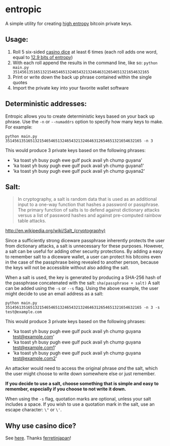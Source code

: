 entropic
========

A simple utility for creating [high entropy](http://www.contravex.com/2014/03/14/on-making-high-entropy-bitcoin-paper-wallets/) bitcoin private keys.

## Usage:

1. Roll 5 six-sided [casino dice](http://www.amazon.com/Trademark-Poker-Grade-Serialized-Casino/dp/B000RQ0GLU/) at least 6 times (each roll adds one word, equal to [12.9 bits of entropy](https://en.wikipedia.org/wiki/Diceware))
2. With each roll append the results in the command line, like so: `python main.py 351456135165132154654651324654321324646312654651321654632165`
3. Print or write down the back up phrase contained within the single quotes
4. Import the private key into your favorite wallet software


## Deterministic addresses:

Entropic allows you to create deterministic keys based on your back up phrase. Use the `-n` or `--numaddrs` option to specify how many keys to make. For example:

`python main.py 351456135165132154654651324654321324646312654651321654632165 -n 3`

This would produce 3 private keys based on the following phrases:

* 'ka toast yh busy pugh ewe gulf puck avail yh chump guyana'
* 'ka toast yh busy pugh ewe gulf puck avail yh chump guyana1'
* 'ka toast yh busy pugh ewe gulf puck avail yh chump guyana2'

## Salt:

> In cryptography, a salt is random data that is used as an additional input to a one-way function that hashes a password or passphrase. The primary function of salts is to defend against dictionary attacks versus a list of password hashes and against pre-computed rainbow table attacks.

http://en.wikipedia.org/wiki/Salt_(cryptography)

Since a sufficiently strong diceware passphrase inherently protects the user from dictionary attacks, a salt is unnecessary for these purposes. However, a salt can be useful for adding other security protections. By adding a easy to remember salt to a diceware wallet, a user can protect his bitcoins even in the case of the passphrase being revealed to another person, because the keys will not be accessible without also adding the salt.

When a salt is used, the key is generated by producing a SHA-256 hash of the passphrase concatenated with the salt: `sha(passphrase + salt)` A salt can be added using the `-s` or `--s` flag. Using the above example, the user might decide to use an email address as a salt:

`python main.py 351456135165132154654651324654321324646312654651321654632165 -n 3 -s test@example.com`

This would produce 3 private keys based on the following phrases:

* 'ka toast yh busy pugh ewe gulf puck avail yh chump guyana test@example.com'
* 'ka toast yh busy pugh ewe gulf puck avail yh chump guyana test@example.com1'
* 'ka toast yh busy pugh ewe gulf puck avail yh chump guyana test@example.com2'

An attacker would need to access the original phrase *and* the salt, which the user might choose to write down somewhere else or just remember.

**If you decide to use a salt, choose something that is simple and easy to remember, especially if you choose to not write it down.**

When using the `-s` flag, quotation marks are optional, unless your salt includes a space. If you wish to use a quotation mark in the salt, use an escape character: `\"` or `\'`.

## Why use casino dice?

See [here](http://www.dakkadakka.com/wiki/en/That%27s_How_I_Roll_-_A_Scientific_Analysis_of_Dice). Thanks [ferretinjapan](http://www.reddit.com/user/ferretinjapan)!
